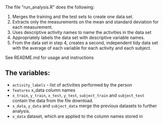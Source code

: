 The file "run_analysis.R" does the following:
1. Merges the training and the test sets to create one data set.
2. Extracts only the measurements on the mean and standard deviation for each measurement.
3. Uses descriptive activity names to name the activities in the data set
4. Appropriately labels the data set with descriptive variable names.
5. From the data set in step 4, creates a second, independent tidy data set with the average of each variable for each activity and each subject.

See README.md for usage and instructions

## The variables:
* `activity_labels` - list of activities performed by the person
* `features` x_data column names
* `x_train`, `y_train`, `x_test`, `y_test`, `subject_train` and `subject_test` contain the data from the file download.
* `x_data`, `y_data` and `subject_data` merge the previous datasets to further analysis.
* `x_data` dataset, which are applied to the column names stored in
